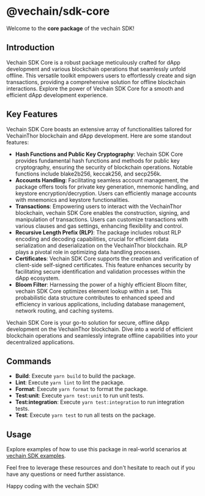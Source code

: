 # @vechain/sdk-core

Welcome to the **core package** of the vechain SDK!

## Introduction

Vechain SDK Core is a robust package meticulously crafted for dApp development and various blockchain operations that seamlessly unfold offline. This versatile toolkit empowers users to effortlessly create and sign transactions, providing a comprehensive solution for offline blockchain interactions. Explore the power of Vechain SDK Core for a smooth and efficient dApp development experience.

## Key Features

Vechain SDK Core boasts an extensive array of functionalities tailored for VechainThor blockchain and dApp development. Here are some standout features:

- **Hash Functions and Public Key Cryptography**: Vechain SDK Core provides fundamental hash functions and methods for public key cryptography, ensuring the security of blockchain operations. Notable functions include blake2b256, keccak256, and secp256k.
- **Accounts Handling**: Facilitating seamless account management, the package offers tools for private key generation, mnemonic handling, and keystore encryption/decryption. Users can efficiently manage accounts with mnemonics and keystore functionalities.
- **Transactions**: Empowering users to interact with the VechainThor blockchain, vechain SDK Core enables the construction, signing, and manipulation of transactions. Users can customize transactions with various clauses and gas settings, enhancing flexibility and control.
- **Recursive Length Prefix (RLP)**: The package includes robust RLP encoding and decoding capabilities, crucial for efficient data serialization and deserialization on the VechainThor blockchain. RLP plays a pivotal role in optimizing data handling processes.
- **Certificates**: Vechain SDK Core supports the creation and verification of client-side self-signed certificates. This feature enhances security by facilitating secure identification and validation processes within the dApp ecosystem.
- **Bloom Filter**: Harnessing the power of a highly efficient Bloom filter, vechain SDK Core optimizes element lookup within a set. This probabilistic data structure contributes to enhanced speed and efficiency in various applications, including database management, network routing, and caching systems.

Vechain SDK Core is your go-to solution for secure, offline dApp development on the VechainThor blockchain. Dive into a world of efficient blockchain operations and seamlessly integrate offline capabilities into your decentralized applications.

## Commands

- **Build**: Execute `yarn build` to build the package.
- **Lint**: Execute `yarn lint` to lint the package.
- **Format**: Execute `yarn format` to format the package.
- **Test:unit**: Execute `yarn test:unit` to run unit tests.
- **Test:integration**: Execute `yarn test:integration` to run integration tests.
- **Test**: Execute `yarn test` to run all tests on the package.

## Usage

Explore examples of how to use this package in real-world scenarios at [vechain SDK examples](https://github.com/vechain/vechain-sdk/tree/main/docs/examples).

Feel free to leverage these resources and don't hesitate to reach out if you have any questions or need further assistance.

Happy coding with the vechain SDK!
